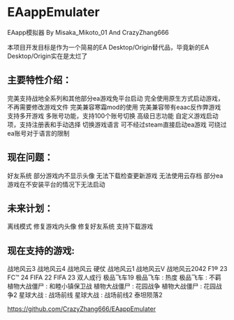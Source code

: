 # EAappEmulater

EAapp模拟器 By Misaka_Mikoto_01 And CrazyZhang666

本项目开发目标是作为一个简易的EA Desktop/Origin替代品，毕竟新的EA Desktop/Origin实在是太烂了

主要特性介绍：
-
>
完美支持战地全系列和其他部分ea游戏免平台启动
完全使用原生方式启动游戏，不再需要修改游戏文件
完美兼容寒霜mod的使用
完美兼容带有eaac反作弊游戏
支持多开游戏
多账号功能，支持100个账号切换
高级日志功能
自定义游戏启动项，支持注册表和手动选择
切换游戏语言
可不经过steam直接启动ea游戏
可绕过ea账号对于语言的限制

现在问题：
-
>
好友系统
部分游戏内不显示头像
无法下载检查更新游戏
无法使用云存档
部分ea游戏在不安装平台的情况下无法启动

未来计划：
-
>
离线模式
修复游戏内头像
修复好友系统
支持下载游戏

现在支持的游戏:
-
>
战地风云3
战地风云4
战地风云 硬仗
战地风云1
战地风云V
战地风云2042
F1® 23
FC™ 24
FIFA 22
FIFA 23
双人成行
极品飞车19
极品飞车 : 热度
极品飞车 : 不羁
植物大战僵尸 : 和睦小镇保卫战
植物大战僵尸 : 花园战争
植物大战僵尸 : 花园战争2
星球大战 : 战场前线
星球大战 : 战场前线2
泰坦陨落2
>
https://github.com/CrazyZhang666/EAappEmulater
